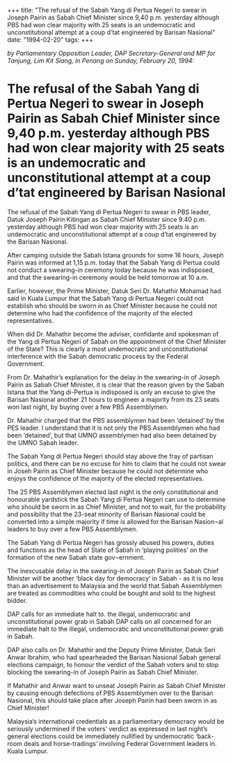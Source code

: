 +++ 
title: "The refusal of the Sabah Yang di Pertua Negeri to swear in Joseph Pairin as Sabah Chief Minister since 9,40 p.m. yesterday although PBS had won clear majority with 25 seats is an undemocratic and unconstitutional attempt at a coup d’tat engineered by Barisan Nasional"
date: "1994-02-20"
tags:
+++

_by Parliamentary Opposition Leader, DAP Secretary-General and MP for Tanjung, Lim Kit Siang, in Penang on Sunday, February 20, 1994:_

# The refusal of the Sabah Yang di Pertua Negeri to swear in Joseph Pairin as Sabah Chief Minister since 9,40 p.m. yesterday although PBS had won clear majority with 25 seats is an undemocratic and unconstitutional attempt at a coup d’tat engineered by Barisan Nasional

The refusal of the Sabah Yang di Pertua Negeri to swear in PBS leader, Datuk Joseph Pairin Kitingan as Sabah Chief Minister since 9.40 p.m. yesterday although PBS had won clear majority with 25 seats is an undemocratic and unconstitutional attempt at a coup d’tat engineered by the Barisan Nasional.</u>

After camping outside the Sabah Istana grounds for some 16 hours, Joseph Pairin was informed at 1,15 p.m. today that the Sabah Yang di Pertua could not conduct a swearing-in ceremony today because he was indisposed, and that the swearing-in ceremony would be held tomorrow at 10 a.m.

Earlier, however, the Prime Minister, Datuk Seri Dr. Mahathir Mohamad had said in Kuala Lumpur that the Sabah Yang di Pertua Negeri could not establish who should be sworn in as Chief Minister because he could not determine who had the confidence of the majority of the elected representatives.

When did Dr. Mahathir become the adviser, confidante and spokesman of the Yang di Pertua Negeri of Sabah on the appointment of the Chief Minister of the State? This is clearly a most undemocratic and unconstitutional interference with the Sabah democratic process by the Federal Government.

From Dr. Mahathir’s explanation for the delay in the swearing-in of Joseph Pairin as Sabah Chief Minister, it is clear that the reason given by the Sabah Istana that the Yang di-Pertua is indisposed is only an excuse to give the Barisan Nasional another 21 hours to engineer a majority from its 23 seats won last night, by buying over a few PBS Assemblymen.

Dr. Mahathir charged that the PBS assemblymen had been ‘detained’ by the PES leader. I understand that it is not only the PBS Assemblymen who had been ‘detained’, but that UMNO assemblymen had also been detained by the UMNO Sabah leader.

The Sabah Yang di Pertua Negeri should stay above the fray of partisan politics, and there can be no excuse for him to claim that he could not swear in Joseh Pairin as Chief Minister because he could not determine who enjoys the confidence of the majority of the elected representatives.

The 25 PBS Assemblymen elected last night is the only constitutional and honourable yardstick the Sabah Yang di Pertua Negeri can use to determine who should be sworn in as Chief Minister, and not to wait, for the probability and possibility that the 23-seat minority of Barisan Nasional could be converted into a simple majority if time is allowed for the Barisan Nasion¬al leaders to buy over a few PBS Assemblymen.

The Sabah Yang di Pertua Negeri has grossly abused his powers, duties and functions as the head of State of Sabah in ‘playing polities’ on the formation of the new Sabah state gov¬ernment.

The inexcusable delay in the swearing-in of Joseph Pairin as Sabah Chief Minister will be another ‘black day for democracy’ in Sabah - as it is no less than an advertisement to Malaysia and the world that Sabah Assemblymen are treated as commodities who could be bought and sold to the highest bidder.

DAP calls for an immediate halt to. the illegal, undemocratic and unconstitutional power grab in Sabah
DAP calls on all concerned for an immediate halt to the illegal, undemocratic and unconstitutional power grab in Sabah.

DAP also calls on Dr. Mahathir and the Deputy Prime Minister, Datuk Seri Anwar Ibrahim, who had spearheaded the Barisan Nasional Sabah general elections campaign, to honour the verdict of the Sabah voters and to stop blocking the swearing-in of Joseph Pairin as Sabah Chief Minister.

If Mahathir and Anwar want to unseat Joseph Pairin as Sabah Chief Minister by causing enough defections of PBS Assemblymen over to the Barisan Nasional, this should take place after Joseph Pairin had been sworn in as Chief Minister!

Malaysia’s international credentials as a parliamentary democracy would be seriously undermined if the voters’ verdict as expressed in last night’s general elections could be immediately nullified by undemocratic ‘back-room deals and horse-tradings’ involving Federal Government leaders in. Kuala Lumpur.

 
